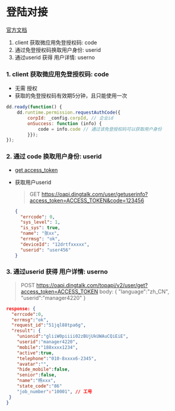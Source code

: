 # 登陆对接

[官方文档](https://developers.dingtalk.com/document/app/enterprise-internal-application-logon-free?spm=ding_open_doc.document.0.0.39227391mohLXu#topic-2021731)

1. client 获取微应用免登授权码: code
2. 通过免登授权码换取用户身份: userid
3. 通过userid 获得 用户详情: userno



### 1. client 获取微应用免登授权码: code

- 无需 授权
- 获取的免登授权码有效期5分钟，且只能使用一次

```javascript
dd.ready(function() {
    dd.runtime.permission.requestAuthCode({
        corpId: _config.corpId, // 企业id
        onSuccess: function (info) {
        	code = info.code // 通过该免登授权码可以获取用户身份
        }});
});

```



### 2. 通过 code 换取用户身份: userid

- [get access_token](./dingtalk-js-sdk-signature.md)

- 获取用户userid

  > GET https://oapi.dingtalk.com/user/getuserinfo?access_token=ACCESS_TOKEN&code=123456
  
  ```json
  {
    "errcode": 0,
    "sys_level": 1,
    "is_sys": true,
    "name": "张xx",
    "errmsg": "ok",
    "deviceId": "12drtfxxxxx",
    "userid": "user456"
  }
  ```

### 3. 通过userid 获得 用户详情: userno

> POST https://oapi.dingtalk.com/topapi/v2/user/get?access_token=ACCESS_TOKEN
> body: { "language":"zh_CN", "userid":"manager4220" }

```json
response: {
  "errcode":0,
  "errmsg":"ok",
  "request_id":"51jql88tpa6g",
  "result": {
    "unionid":"gliiW0piiii02zBUjUkUWAuCQiEiE",
    "userid":"manager4220",
    "mobile":"188xxxx1234",
    "active":true,
    "telephone":"010-8xxxx6-2345",
    "avatar":"",
    "hide_mobile":false,
    "senior":false,
    "name":"杨xxx",
    "state_code":"86"
    "job_number":"10001", // 工号
 }
}
```
